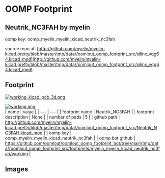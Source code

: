 # OOMP Footprint  
## Neutrik_NC3FAH  by myelin  
  
oomp key: oomp_myelin_myelin_kicad_neutrik_nc3fah  
  
source repo at: [http://github.com/myelin/myelin-kicad.pretty/blob/master/tmp/data//oomlout_oomp_footprint_src/xilinx_vqg64.kicad_mod](http://github.com/myelin/myelin-kicad.pretty/blob/master/tmp/data//oomlout_oomp_footprint_src/xilinx_vqg64.kicad_mod)  
## Footprint  
  
[![working_kicad_pcb_3d.png](working_kicad_pcb_3d_600.png)](working_kicad_pcb_3d.png)  
  
[![working.png](working_600.png)](working.png)  
| name | value | 
| --- | --- | 
| footprint name | Neutrik_NC3FAH | 
| footprint description | None | 
| number of pads | 5 | 
| github path | http://github.com/myelin/myelin-kicad.pretty/blob/master/tmp/data//oomlout_oomp_footprint_src/Neutrik_NC3FAH.kicad_mod | 
| oomp key | oomp_myelin_myelin_kicad_neutrik_nc3fah | 
| oomp bot github | https://github.com/oomlout/oomlout_oomp_footprint_bot/tree/main/tmp/data//oomlout_oomp_footprint_src/footprints/myelin_myelin_kicad_neutrik_nc3fah/working | 
## Images  
